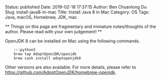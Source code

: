 Status: published
Date: 2019-02-18 17:37:15
Author: Ben Chuanlong Du
Slug: install-java8-in-mac
Title: Install Java 8 in Mac 
Category: OS
Tags: Java, macOS, Homebrew, JDK, mac

**
Things on this page are
fragmentary and immature notes/thoughts of the author.
Please read with your own judgement!
**

OpenJDK 8 can be installed on Mac using the following commands.

        :::python3
        brew tap AdoptOpenJDK/openjdk
        brew cask install adoptopenjdk8

Other versions are also available.
For more details,
please refer to 
https://github.com/AdoptOpenJDK/homebrew-openjdk.
